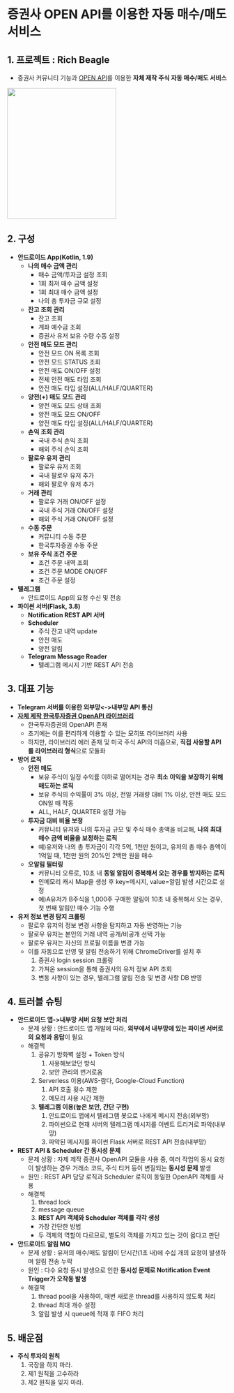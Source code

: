 # 증권사 OPEN API를 이용한 자동 매수/매도 서비스 

## 1. 프로젝트 : Rich Beagle
* 증권사 커뮤니티 기능과 [OPEN API](https://apiportal.koreainvestment.com/apiservice/oauth2#L_5c87ba63-740a-4166-93ac-803510bb9c02)를 이용한 **자체 제작 주식 자동 매수/매도 서비스**

<img src="https://github.com/beagleoasis/rich-beagle-read-me/blob/main/images/KakaoTalk_20241217_191402255.jpg?raw=true" width="250" height="300"/>

## 2. 구성
* **안드로이드 App(Kotlin, 1.9)**
  * **나의 매수 금액 관리**
    * 매수 금액/투자금 설정 조회
    * 1회 최저 매수 금액 설정
    * 1회 최대 매수 금액 설정
    * 나의 총 투자금 규모 설정
  * **잔고 조회 관리**
    * 잔고 조회
    * 계좌 예수금 조회
    * 증권사 유저 보유 수량 수동 설정 
  * **안전 매도 모드 관리**
    * 안전 모드 ON 목록 조회
    * 안전 모드 STATUS 조회
    * 안전 매도 ON/OFF 설정
    * 전체 안전 매도 타입 조회
    * 안전 매도 타입 설정(ALL/HALF/QUARTER)
  * **양전(+) 매도 모드 관리**
    * 양전 매도 모드 상태 조회
    * 양전 매도 모드 ON/OFF
    * 양전 매도 타입 설정(ALL/HALF/QUARTER)
  * **손익 조회 관리**
    * 국내 주식 손익 조회
    * 해외 주식 손익 조회
  * **팔로우 유저 관리**
    * 팔로우 유저 조회
    * 국내 팔로우 유저 추가
    * 해외 팔로우 유저 추가
  * **거래 관리**
    * 팔로우 거래 ON/OFF 설정
    * 국내 주식 거래 ON/OFF 설정
    * 해외 주식 거래 ON/OFF 설정 
  * **수동 주문**
    * 커뮤니티 수동 주문
    * 한국투자증권 수동 주문
  * **보유 주식 조건 주문**
    * 조건 주문 내역 조회
    * 조건 주문 MODE ON/OFF
    * 조건 주문 설정 
* **텔레그램**
  * 안드로이드 App의 요청 수신 및 전송
* **파이썬 서버(Flask, 3.8)**
  * **Notification REST API 서버**
  * **Scheduler**
    * 주식 잔고 내역 update
    * 안전 매도
    * 양전 알림
  * **Telegram Message Reader**
    * 텔레그램 메시지 기반 REST API 전송
 
## 3. 대표 기능 
* **Telegram 서버를 이용한 외부망<->내부망 API 통신**
* [**자체 제작 한국투자증권 OpenAPI 라이브러리**](https://wikidocs.net/165190)
  * 한국투자증권의 OpenAPI 존재
  * 초기에는 이를 편리하게 이용할 수 있는 모히또 라이브러리 사용
  * 하지만, 라이브러리 에러 존재 및 미국 주식 API의 미흡으로, **직접 사용할 API를 라이브러리 형식**으로 모듈화 
* **방어 로직**
  * **안전 매도**
    * 보유 주식이 일정 수익률 이하로 떨어지는 경우 **최소 이익을 보장하기 위해 매도하는 로직**
    * 보유 주식의 수익률이 3% 이상, 전일 거래량 대비 1% 이상, 안전 매도 모드 ON일 때 작동
    * ALL, HALF, QUARTER 설정 가능 
  * **투자금 대비 비율 보정**
    * 커뮤니티 유저와 나의 투자금 규모 및 주식 매수 총액을 비교해, **나의 최대 매수 금액 비율을 보정하는 로직**
    * 예)유저와 나의 총 투자금이 각각 5억, 1천만 원이고, 유저의 총 매수 총액이 1억일 때, 1천만 원의 20%인 2백만 원을 매수 
  * **오알림 필터링**
    * 커뮤니티 오류로, 10초 내 **동일 알림이 중복해서 오는 경우를 방지하는 로직**
    * 인메모리 캐시 Map을 생성 후 key=메시지, value=알림 발생 시간으로 설정 
    * 예)A유저가 B주식을 1,000주 구매한 알림이 10초 내 중복해서 오는 경우, 첫 번째 알림만 매수 기능 수행
* **유저 정보 변경 탐지 크롤링**
  * 팔로우 유저의 정보 변경 사항을 탐지하고 자동 반영하는 기능
  * 팔로우 유저는 본인의 거래 내역 공개/비공개 선택 가능
  * 팔로우 유저는 자신의 프로필 이름을 변경 가능
  * 이를 자동으로 반영 및 알림 전송하기 위해 ChromeDriver를 설치 후
    1. 증권사 login session 크롤링
    2. 가져온 session을 통해 증권사의 유저 정보 API 조회
    3. 변동 사항이 있는 경우, 텔레그램 알림 전송 및 변경 사항 DB 반영
   
## 4. 트러블 슈팅
* **안드로이드 앱->내부망 서버 요청 보안 처리**
  * 문제 상황 : 안드로이드 앱 개발에 따라, **외부에서 내부망에 있는 파이썬 서버로의 요청과 응답**이 필요
  * 해결책
    1. 공유기 방화벽 설정 + Token 방식
       1. 사용해보았던 방식
       2. 보안 관리의 번거로움 
    3. Serverless 이용(AWS-람다, Google-Cloud Function)
       1. API 호출 횟수 제한
       2. 메모리 사용 시간 제한 
    4. **텔레그램 이용(높은 보안, 간단 구현)**
       1. 안드로이드 앱에서 텔레그램 봇으로 나에게 메시지 전송(외부망)
       2. 파이썬으로 현재 서버의 텔레그램 메시지를 이벤트 트리거로 파악(내부망)
       3. 파악된 메시지를 파이썬 Flask 서버로 REST API 전송(내부망)
* **REST API & Scheduler 간 동시성 문제**
  * 문제 상황 : 자제 제작 증권사 OpenAPI 모듈을 사용 중, 여러 작업의 동시 요청이 발생하는 경우 거래소 코드, 주식 티커 등이 변질되는 **동시성 문제** 발생
  * 원인 : REST API 담당 로직과 Scheduler 로직이 동일한 OpenAPI 객체를 사용
  * 해결책
    1.  thread lock
    2.  message queue
    3.  **REST API 객체와 Scheduler 객체를 각각 생성**
      * 가장 간단한 방법
      * 두 객체의 역할이 다르므로, 별도의 객체를 가지고 있는 것이 옳다고 판단
* **안드로이드 알림 MQ**
  * 문제 상황 : 유저의 매수/매도 알림이 단시간(1초 내)에 수십 개의 요청이 발생하며 알림 전송 누락
  * 원인 : 다수 요청 동시 발생으로 인한 **동시성 문제로 Notification Event Trigger가 오작동 발생**
  * 해결책
    1. thread pool을 사용하여, 매번 새로운 thread를 사용하지 않도록 처리
    2. thread 최대 개수 설정
    3. 알림 발생 시 queue에 적재 후 FIFO 처리

## 5. 배운점
* **주식 투자의 원칙**
  1. 국장을 하지 마라.
  2. 제1 원칙을 고수하라
  3. 제2 원칙을 잊지 마라.

